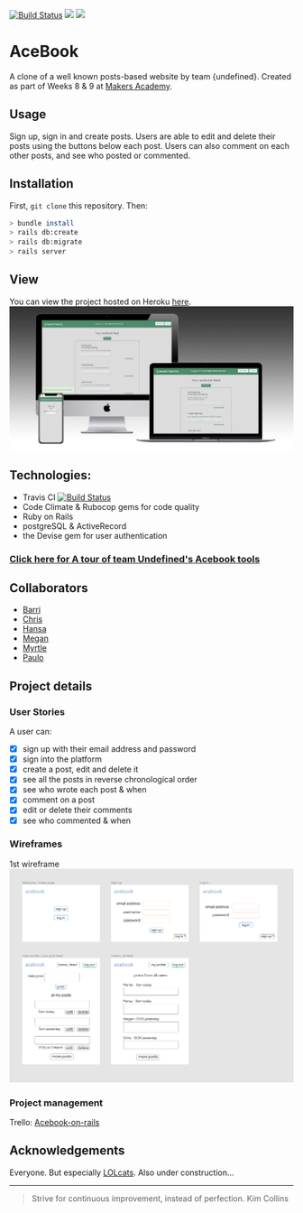 [![Build Status](https://travis-ci.com/Megscode/acebook_undefined.svg?branch=master)](https://travis-ci.com/Megscode/acebook_undefined) <a href="https://codeclimate.com/github/Megscode/acebook_undefined/maintainability"><img src="https://api.codeclimate.com/v1/badges/f9806e6844b093009c3a/maintainability" /></a> <a href="https://codeclimate.com/github/Megscode/acebook_undefined/test_coverage"><img src="https://api.codeclimate.com/v1/badges/f9806e6844b093009c3a/test_coverage" /></a>

# AceBook  

A clone of a well known posts-based website by team {undefined}. Created as part of Weeks 8 & 9 at [Makers Academy](https://makers.tech/).

## Usage
Sign up, sign in and create posts. Users are able to edit and delete their posts using the buttons below each post. Users can also comment on each other posts, and see who posted or commented.

## Installation
First, `git clone` this repository. Then:
```bash
> bundle install
> rails db:create
> rails db:migrate
> rails server
```

## View
You can view the project hosted on Heroku [here](https://undefined-acebook.herokuapp.com/).
<img src="undefined_mockup.jpg" width="700">

## Technologies:
- Travis CI   [![Build Status](https://travis-ci.org/Megscode/acebook_undefined.svg?branch=master)](https://travis-ci.org/Megscode/acebook_undefined)
- Code Climate & Rubocop gems for code quality
- Ruby on Rails
- postgreSQL & ActiveRecord 
- the Devise gem for user authentication
 
 ### [Click here for A tour of team Undefined's Acebook tools](https://github.com/Megscode/acebook_undefined/blob/master/blog/blog.md)

## Collaborators
* [Barri](https://github.com/BarriF13)
* [Chris](https://github.com/saidbyced)
* [Hansa](https://github.com/hansa-lallu)
* [Megan](https://github.com/Megscode)
* [Myrtle](https://github.com/Mrtly)
* [Paulo](https://github.com/Pazoia)

## Project details

### User Stories

A user can:
* [x] sign up with their email address and password
* [x] sign into the platform
* [x] create a post, edit and delete it
* [x] see all the posts in reverse chronological order
* [x] see who wrote each post & when
* [x] comment on a post
* [x] edit or delete their comments
* [x] see who commented & when
 
### Wireframes
1st wireframe <br>
<img src="first-wireframe-acebook.png" width="700">

### Project management
Trello: [Acebook-on-rails](https://trello.com/b/0B2v6FNT/acebook-on-rails)

## Acknowledgements
Everyone. But especially [LOLcats](http://www.lolcats.com/).
Also under construction...

---

> Strive for continuous improvement, instead of perfection.
>                                                Kim Collins
